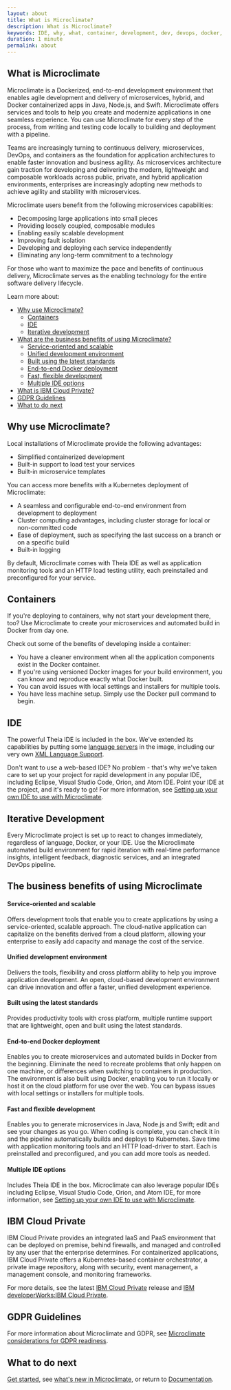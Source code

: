 ```yaml
---
layout: about
title: What is Microclimate?
description: What is Microclimate?
keywords: IDE, why, what, container, development, dev, devops, docker, editor, ide, fast, pipeline, rapid
duration: 1 minute
permalink: about
---
```


## What is Microclimate

Microclimate is a Dockerized, end-to-end development environment that enables agile development and delivery of microservices, hybrid, and Docker containerized apps in Java, Node.js, and Swift. Microclimate offers services and tools to help you create and modernize applications in one seamless experience. You can use Microclimate for every step of the process, from writing and testing code locally to building and deployment with a pipeline.

Teams are increasingly turning to continuous delivery, microservices, DevOps, and containers as the foundation for application architectures to enable faster innovation and business agility. As microservices architecture gain traction for developing and delivering the modern, lightweight and composable workloads across public, private, and hybrid application environments, enterprises are increasingly adopting new methods to achieve agility and stability with microservices.

Microclimate users benefit from the following microservices capabilities:
- Decomposing large applications into small pieces
- Providing loosely coupled, composable modules
- Enabling easily scalable development
- Improving fault isolation
- Developing and deploying each service independently
- Eliminating any long-term commitment to a technology

For those who want to maximize the pace and benefits of continuous delivery, Microclimate serves as the enabling technology for the entire software delivery lifecycle.

Learn more about:

* [Why use Microclimate?](#why-use-microclimate)
  - [Containers](#containers)
  - [IDE](#ide)
  - [Iterative development](#iterative-development)
* [What are the business benefits of using Microclimate?](#the-business-benefits-of-using-microclimate)
  - [Service-oriented and scalable](#service-oriented-and-scalable)
  - [Unified development environment](#unified-development-environment)
  - [Built using the latest standards](#built-using-the-latest-standards)
  - [End-to-end Docker deployment](#end-to-end-docker-deployment)
  - [Fast, flexible development](#fast-and-flexible-development)
  - [Multiple IDE options](#multiple-ide-options)
* [What is IBM Cloud Private?](#ibm-cloud-private)
* [GDPR Guidelines](#gdpr-guidelines)
* [What to do next](#what-to-do-next)

## Why use Microclimate?

Local installations of Microclimate provide the following advantages:
- Simplified containerized development
- Built-in support to load test your services
- Built-in microservice templates

You can access more benefits with a Kubernetes deployment of Microclimate:
- A seamless and configurable end-to-end environment from development to deployment
- Cluster computing advantages, including cluster storage for local or non-committed code
- Ease of deployment, such as specifying the last success on a branch or on a specific build
- Built-in logging

By default, Microclimate comes with Theia IDE as well as application monitoring tools and an HTTP load testing utility, each preinstalled and preconfigured for your service.

## Containers

If you're deploying to containers, why not start your development there, too? Use Microclimate to create your microservices and automated build in Docker from day one.

Check out some of the benefits of developing inside a container:
- You have a cleaner environment when all the application components exist in the Docker container.
- If you're using versioned Docker images for your build environment, you can know and reproduce exactly what Docker built.
- You can avoid issues with local settings and installers for multiple tools.
- You have less machine setup. Simply use the Docker pull command to begin.

## IDE

The powerful Theia IDE is included in the box. We've extended its capabilities by putting some [language servers](http://langserver.org) in the image, including our very own [XML Language Support](https://marketplace.visualstudio.com/items?itemName=IBM.XMLLanguageSupport).

Don't want to use a web-based IDE? No problem - that's why we've taken care to set up your project for rapid development in any popular IDE, including Eclipse, Visual Studio Code, Orion, and Atom IDE. Point your IDE at the project, and it's ready to go! For more information, see [Setting up your own IDE to use with Microclimate](settingownide).

## Iterative Development

Every Microclimate project is set up to react to changes immediately, regardless of language, Docker, or your IDE. Use the Microclimate automated build environment for rapid iteration with real-time performance insights, intelligent feedback, diagnostic services, and an integrated DevOps pipeline.

## The business benefits of using Microclimate

#### Service-oriented and scalable
Offers development tools that enable you to create applications by using a service-oriented, scalable approach. The cloud-native application can capitalize on the benefits derived from a cloud platform, allowing your enterprise to easily add capacity and manage the cost of the service.

#### Unified development environment
Delivers the tools, flexibility and cross platform ability to help you improve application development. An open, cloud-based development environment can drive innovation and offer a faster, unified development experience.

#### Built using the latest standards
Provides productivity tools with cross platform, multiple runtime support that are lightweight, open and built using the latest standards.

#### End-to-end Docker deployment
Enables you to create microservices and automated builds in Docker from the beginning. Eliminate the need to recreate problems that only happen on one machine, or differences when switching to containers in production. The environment is also built using Docker, enabling you to run it locally or host it on the cloud platform for use over the web. You can bypass issues with local settings or installers for multiple tools.

#### Fast and flexible development
Enables you to generate microservices in Java, Node.js and Swift; edit and see your changes as you go. When coding is complete, you can check it in and the pipeline automatically builds and deploys to Kubernetes. Save time with application monitoring tools and an HTTP load-driver to start. Each is preinstalled and preconfigured, and you can add more tools as needed.

#### Multiple IDE options
Includes Theia IDE in the box. Microclimate can also leverage popular IDEs including Eclipse, Visual Studio Code, Orion, and Atom IDE, for more information, see [Setting up your own IDE to use with Microclimate](settingownide).


## IBM Cloud Private
IBM Cloud Private provides an integrated IaaS and PaaS environment that can be deployed on premise, behind firewalls, and managed and controlled by any user that the enterprise determines. For containerized applications, IBM Cloud Private offers a Kubernetes-based container orchestrator, a private image repository, along with security, event management, a management console, and monitoring frameworks.

For more details, see the latest [IBM Cloud Private](https://www.ibm.com/support/knowledgecenter/en/SSBS6K_2.1.0.2/kc_welcome_containers.html) release and [IBM developerWorks:IBM Cloud Private](https://www.ibm.com/developerworks/community/wikis/home?lang=en#!/wiki/W1559b1be149d_43b0_881e_9783f38faaff).

## GDPR Guidelines
For more information about Microclimate and GDPR, see [Microclimate considerations for GDPR readiness](gdpr-deployment-guidelines).

## What to do next
[Get started](gettingstarted), see [what's new in Microclimate](news), or return to [Documentation](documentation).
